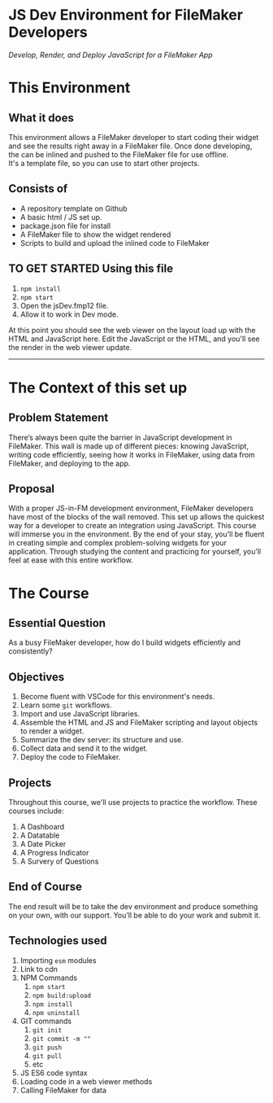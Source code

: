 # JS Dev Environment for FileMaker Developers

*Develop, Render, and Deploy JavaScript for a FileMaker App*

# This Environment
## What it does
This environment allows a FileMaker developer to start coding their widget and see the results right away in a FileMaker file. Once done developing, the can be inlined and pushed to the FileMaker file for use offline.
<br/>
It's a template file, so you can use to start other projects.
## Consists of
- A repository template on Github
- A basic html / JS set up.
- package.json file for install
- A FileMaker file to show the widget rendered
- Scripts to build and upload the inlined code to FileMaker
## TO GET STARTED Using this file
1. `npm install`
2. `npm start`
3. Open the jsDev.fmp12 file.
4. Allow it to work in Dev mode.

At this point you should see the web viewer on the layout load up with the HTML and JavaScript here. Edit the JavaScript or the HTML, and you'll see the render in the web viewer update.

***

# The Context of this set up
## Problem Statement

There’s always been quite the barrier in JavaScript development in FileMaker. This wall is made up of different pieces: knowing JavaScript, writing code efficiently, seeing how it works in FileMaker, using data from FileMaker, and deploying to the app. 

## Proposal

With a proper JS-in-FM development environment, FileMaker developers have most of the blocks of the wall removed. This set up allows the quickest way for a developer to create an integration using JavaScript.
This course will immerse you in the environment. By the end of your stay, you’ll be fluent in creating simple and complex problem-solving widgets for your application. Through studying the content and practicing for yourself, you’ll feel at ease with this entire workflow.



# The Course
## Essential Question

As a busy FileMaker developer, how do I build widgets efficiently and consistently?

## Objectives
1. Become fluent with VSCode for this environment's needs.
2. Learn some `git` workflows.
3. Import and use JavaScript libraries.
4. Assemble the HTML and JS and FileMaker scripting and layout objects to render a widget.
5. Summarize the dev server: its structure and use.
7. Collect data and send it to the widget.
8. Deploy the code to FileMaker.

## Projects
Throughout this course, we'll use projects to practice the workflow. These courses include:
1. A Dashboard
2. A Datatable
3. A Date Picker
4. A Progress Indicator
5. A Survery of Questions

## End of Course
The end result will be to take the dev environment and produce something on your own, with our support. You’ll be able to do your work and submit it.

## Technologies used
1. Importing `esm` modules
2. Link to cdn
3. NPM Commands
    1. `npm start`
    2. `npm build:upload`
    3. `npm install`
    4. `npm uninstall`
4. GIT commands
    1. `git init`
    2. `git commit -m ""`
    3. `git push`
    4. `git pull`
    5. etc
5. JS ES6 code syntax
6. Loading code in a web viewer methods
7. Calling FileMaker for data


